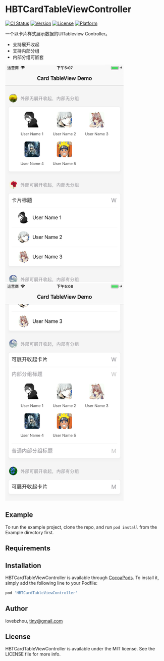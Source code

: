 # HBTCardTableViewController

[![CI Status](https://img.shields.io/travis/lovebzhou/HBTCardTableViewController.svg?style=flat)](https://travis-ci.org/lovebzhou/HBTCardTableViewController)
[![Version](https://img.shields.io/cocoapods/v/HBTCardTableViewController.svg?style=flat)](https://cocoapods.org/pods/HBTCardTableViewController)
[![License](https://img.shields.io/cocoapods/l/HBTCardTableViewController.svg?style=flat)](https://cocoapods.org/pods/HBTCardTableViewController)
[![Platform](https://img.shields.io/cocoapods/p/HBTCardTableViewController.svg?style=flat)](https://cocoapods.org/pods/HBTCardTableViewController)

一个以卡片样式展示数据的UITableview Controller。

- 支持展开收起
- 支持内部分组
- 内部分组可嵌套


<img src="Example/1.png" width="375" height="689"/>

<img src="Example/2.png" width="375" height="689"/>

## Example

To run the example project, clone the repo, and run `pod install` from the Example directory first.

## Requirements

## Installation

HBTCardTableViewController is available through [CocoaPods](https://cocoapods.org). To install
it, simply add the following line to your Podfile:

```ruby
pod 'HBTCardTableViewController'
```

## Author

lovebzhou, tiny@gmail.com

## License

HBTCardTableViewController is available under the MIT license. See the LICENSE file for more info.
